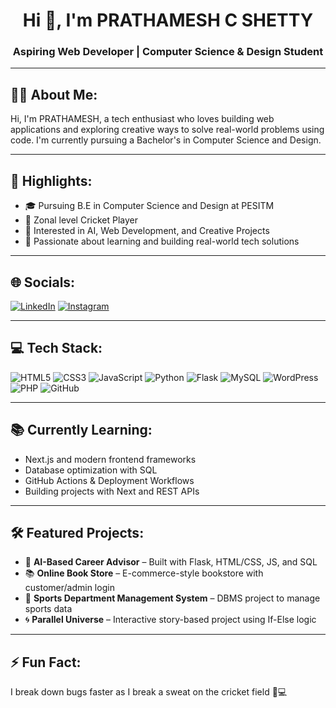 <!-- README.md -->

<h1 align="center">Hi 👋, I'm PRATHAMESH C SHETTY</h1>
<h3 align="center">Aspiring Web Developer | Computer Science & Design Student</h3>

---

## 🧑‍💻 About Me:
Hi, I'm PRATHAMESH, a tech enthusiast who loves building web applications and exploring creative ways to solve real-world problems using code. I'm currently pursuing a Bachelor's in Computer Science and Design.

---

## 🌟 Highlights:
- 🎓 Pursuing B.E in Computer Science and Design at PESITM
- 🏏 Zonal level Cricket Player
- 🧠 Interested in AI, Web Development, and Creative Projects
- 🚀 Passionate about learning and building real-world tech solutions

---

## 🌐 Socials:
[![LinkedIn](https://img.shields.io/badge/LinkedIn-0077B5?style=for-the-badge&logo=linkedin&logoColor=white)]([https://linkedin.com/PRATHAMESH_C_SHETTY/](https://www.linkedin.com/in/prathamesha-c-shetty-4015572a9/))
[![Instagram](https://img.shields.io/badge/Instagram-E4405F?style=for-the-badge&logo=instagram&logoColor=white)]([https://instagram.com/PRATHAMESH_C_SHETTY/](https://www.instagram.com/PRATHAMESH_C_SHETTY/))

---

## 💻 Tech Stack:
![HTML5](https://img.shields.io/badge/HTML5-E34F26?style=for-the-badge&logo=html5&logoColor=white)
![CSS3](https://img.shields.io/badge/CSS3-1572B6?style=for-the-badge&logo=css3&logoColor=white)
![JavaScript](https://img.shields.io/badge/JavaScript-F7DF1E?style=for-the-badge&logo=javascript&logoColor=black)
![Python](https://img.shields.io/badge/Python-3776AB?style=for-the-badge&logo=python&logoColor=white)
![Flask](https://img.shields.io/badge/Flask-black?style=for-the-badge&logo=flask&logoColor=white)
![MySQL](https://img.shields.io/badge/MySQL-005C84?style=for-the-badge&logo=mysql&logoColor=white)
![WordPress](https://img.shields.io/badge/WordPress-21759B?style=for-the-badge&logo=wordpress&logoColor=white)
![PHP](https://img.shields.io/badge/PHP-777BB4?style=for-the-badge&logo=php&logoColor=white)
![GitHub](https://img.shields.io/badge/GitHub-100000?style=for-the-badge&logo=github&logoColor=white)

---

## 📚 Currently Learning:
- Next.js and modern frontend frameworks
- Database optimization with SQL
- GitHub Actions & Deployment Workflows
- Building projects with Next and REST APIs

---

## 🛠️ Featured Projects:
- 🎯 **AI-Based Career Advisor** – Built with Flask, HTML/CSS, JS, and SQL  
- 📚 **Online Book Store** – E-commerce-style bookstore with customer/admin login  
- 🏏 **Sports Department Management System** – DBMS project to manage sports data  
- 🌀 **Parallel Universe** – Interactive story-based project using If-Else logic

---

## ⚡ Fun Fact:
I break down bugs faster as I break a sweat on the cricket field 🏏💻

